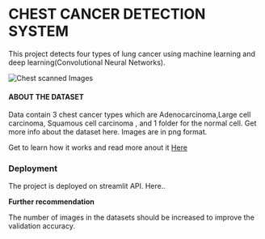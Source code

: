 # CHEST CANCER DETECTION SYSTEM
This project detects four types of lung cancer using machine learning and deep learning(Convolutional Neural Networks).

![Chest scanned Images](https://storage.googleapis.com/kaggle-datasets-images/839140/1432479/ac5629d5a2f581fdbf81d7c9a5b10260/dataset-cover.png?t=2020-08-20-20-49-19)

#### ABOUT THE DATASET
Data contain 3 chest cancer types which are Adenocarcinoma,Large cell carcinoma, Squamous cell carcinoma , and 1 folder for the normal cell.
Get more info about the dataset here. Images are in png format.

Get to learn how it works and read more anout it [Here](https://medium.com/@josephbowyer5)


### Deployment
The project is deployed on streamlit API. Here..

**Further recommendation**

The number of images in the datasets should be increased to improve the validation accuracy.
